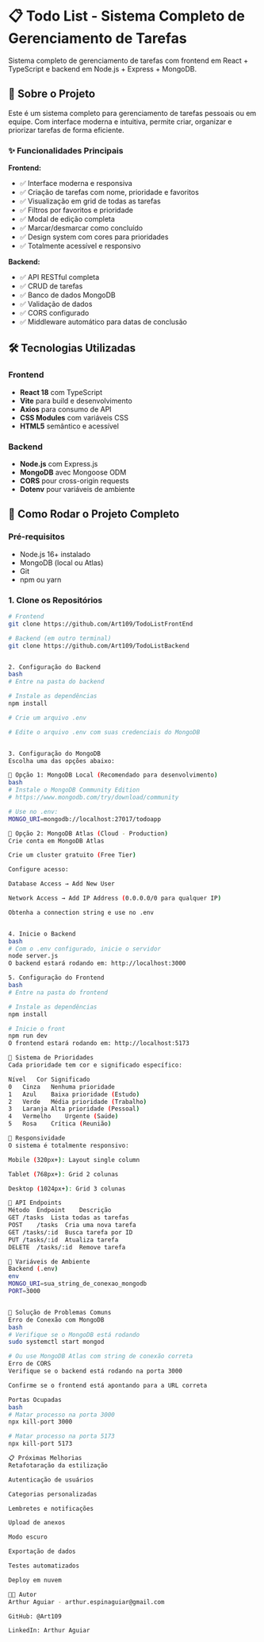 # 📋 Todo List - Sistema Completo de Gerenciamento de Tarefas

Sistema completo de gerenciamento de tarefas com frontend em React + TypeScript e backend em Node.js + Express + MongoDB.

## 🎯 Sobre o Projeto

Este é um sistema completo para gerenciamento de tarefas pessoais ou em equipe. Com interface moderna e intuitiva, permite criar, organizar e priorizar tarefas de forma eficiente.

### ✨ Funcionalidades Principais

**Frontend:**

- ✅ Interface moderna e responsiva
- ✅ Criação de tarefas com nome, prioridade e favoritos
- ✅ Visualização em grid de todas as tarefas
- ✅ Filtros por favoritos e prioridade
- ✅ Modal de edição completa
- ✅ Marcar/desmarcar como concluído
- ✅ Design system com cores para prioridades
- ✅ Totalmente acessível e responsivo

**Backend:**

- ✅ API RESTful completa
- ✅ CRUD de tarefas
- ✅ Banco de dados MongoDB
- ✅ Validação de dados
- ✅ CORS configurado
- ✅ Middleware automático para datas de conclusão

## 🛠️ Tecnologias Utilizadas

### Frontend

- **React 18** com TypeScript
- **Vite** para build e desenvolvimento
- **Axios** para consumo de API
- **CSS Modules** com variáveis CSS
- **HTML5** semântico e acessível

### Backend

- **Node.js** com Express.js
- **MongoDB** avec Mongoose ODM
- **CORS** pour cross-origin requests
- **Dotenv** pour variáveis de ambiente

## 🚀 Como Rodar o Projeto Completo

### Pré-requisitos

- Node.js 16+ instalado
- MongoDB (local ou Atlas)
- Git
- npm ou yarn

### 1. Clone os Repositórios

```bash
# Frontend
git clone https://github.com/Art109/TodoListFrontEnd

# Backend (em outro terminal)
git clone https://github.com/Art109/TodoListBackend


2. Configuração do Backend
bash
# Entre na pasta do backend

# Instale as dependências
npm install

# Crie um arquivo .env

# Edite o arquivo .env com suas credenciais do MongoDB


3. Configuração do MongoDB
Escolha uma das opções abaixo:

🔹 Opção 1: MongoDB Local (Recomendado para desenvolvimento)
bash
# Instale o MongoDB Community Edition
# https://www.mongodb.com/try/download/community

# Use no .env:
MONGO_URI=mongodb://localhost:27017/todoapp

🔹 Opção 2: MongoDB Atlas (Cloud - Production)
Crie conta em MongoDB Atlas

Crie um cluster gratuito (Free Tier)

Configure acesso:

Database Access → Add New User

Network Access → Add IP Address (0.0.0.0/0 para qualquer IP)

Obtenha a connection string e use no .env


4. Inicie o Backend
bash
# Com o .env configurado, inicie o servidor
node server.js
O backend estará rodando em: http://localhost:3000

5. Configuração do Frontend
bash
# Entre na pasta do frontend

# Instale as dependências
npm install

# Inicie o front
npm run dev
O frontend estará rodando em: http://localhost:5173

🎨 Sistema de Prioridades
Cada prioridade tem cor e significado específico:

Nível	Cor	Significado
0	Cinza	Nenhuma prioridade
1	Azul	Baixa prioridade (Estudo)
2	Verde	Média prioridade (Trabalho)
3	Laranja	Alta prioridade (Pessoal)
4	Vermelho	Urgente (Saúde)
5	Rosa	Crítica (Reunião)

📱 Responsividade
O sistema é totalmente responsivo:

Mobile (320px+): Layout single column

Tablet (768px+): Grid 2 colunas

Desktop (1024px+): Grid 3 colunas

🔌 API Endpoints
Método	Endpoint	Descrição
GET	/tasks	Lista todas as tarefas
POST	/tasks	Cria uma nova tarefa
GET	/tasks/:id	Busca tarefa por ID
PUT	/tasks/:id	Atualiza tarefa
DELETE	/tasks/:id	Remove tarefa

🔧 Variáveis de Ambiente
Backend (.env)
env
MONGO_URI=sua_string_de_conexao_mongodb
PORT=3000


🐛 Solução de Problemas Comuns
Erro de Conexão com MongoDB
bash
# Verifique se o MongoDB está rodando
sudo systemctl start mongod

# Ou use MongoDB Atlas com string de conexão correta
Erro de CORS
Verifique se o backend está rodando na porta 3000

Confirme se o frontend está apontando para a URL correta

Portas Ocupadas
bash
# Matar processo na porta 3000
npx kill-port 3000

# Matar processo na porta 5173
npx kill-port 5173

📋 Próximas Melhorias
Retafotaração da estilização

Autenticação de usuários

Categorias personalizadas

Lembretes e notificações

Upload de anexos

Modo escuro

Exportação de dados

Testes automatizados

Deploy em nuvem

👨‍💻 Autor
Arthur Aguiar - arthur.espinaguiar@gmail.com

GitHub: @Art109

LinkedIn: Arthur Aguiar
```
